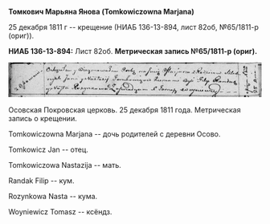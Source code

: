 **Томкович Марьяна Янова (Tomkowiczowna Marjana)**

25 декабря 1811 г -- крещение (НИАБ 136-13-894, лист 82об, №65/1811-р
(ориг)).

**НИАБ 136-13-894:** Лист 82об. **Метрическая запись №65/1811-р
(ориг).**

![](./media/fabcd0099a00994b6018bab4986427729534dae4.png)

Осовская Покровская церковь. 25 декабря 1811 года. Метрическая запись о
крещении.

Tomkowiczowna Marjana -- дочь родителей с деревни Осовo.

Tomkowicz Jan -- отец.

Tomkowiczowa Nastazija -- мать.

Randak Filip -- кум.

Rozynkowa Nasta -- кума.

Woyniewicz Tomasz -- ксёндз.
